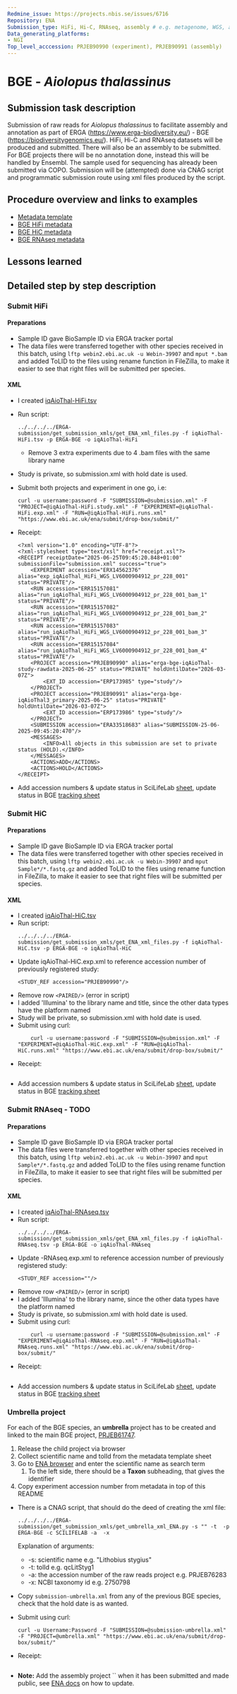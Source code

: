 ```yaml
---
Redmine_issue: https://projects.nbis.se/issues/6716
Repository: ENA
Submission_type: HiFi, Hi-C, RNAseq, assembly # e.g. metagenome, WGS, assembly, - IF RELEVANT
Data_generating_platforms:
- NGI
Top_level_acccession: PRJEB90990 (experiment), PRJEB90991 (assembly)
---
```


# BGE - *Aiolopus thalassinus*

## Submission task description
Submission of raw reads for *Aiolopus thalassinus* to facilitate assembly and annotation as part of ERGA (https://www.erga-biodiversity.eu/) - BGE (https://biodiversitygenomics.eu/). HiFi, Hi-C and RNAseq datasets will be produced and submitted. There will also be an assembly to be submitted. For BGE projects there will be no annotation done, instead this will be handled by Ensembl. The sample used for sequencing has already been submitted via COPO.
Submission will be (attempted) done via CNAG script and programmatic submission route using xml files produced by the script.

## Procedure overview and links to examples

* [Metadata template](./data/BGE-Aiolopus-thalassinus-metadata.xlsx)
* [BGE HiFi metadata](./data/iqAioThal-HiFi.tsv)
* [BGE HiC metadata](./data/iqAioThal-HiC.tsv)
* [BGE RNAseq metadata](./data/iqAioThal-RNAseq.tsv)

## Lessons learned
<!-- What went well? What did not went so well? What would you have done differently? -->

## Detailed step by step description

### Submit HiFi
#### Preparations
* Sample ID gave BioSample ID via ERGA tracker portal
* The data files were transferred together with other species received in this batch, using `lftp webin2.ebi.ac.uk -u Webin-39907` and `mput *.bam` and added ToLID to the files using rename function in FileZilla, to make it easier to see that right files will be submitted per species.
#### XML
* I created [iqAioThal-HiFi.tsv](./data/iqAioThal-HiFi.tsv)
* Run script:
    ```
    ../../../../ERGA-submission/get_submission_xmls/get_ENA_xml_files.py -f iqAioThal-HiFi.tsv -p ERGA-BGE -o iqAioThal-HiFi
    ```
    * Remove 3 extra experiments due to 4 .bam files with the same library name
* Study is private, so submission.xml with hold date is used.

* Submit both projects and experiment in one go, i.e:
    ```
    curl -u username:password -F "SUBMISSION=@submission.xml" -F "PROJECT=@iqAioThal-HiFi.study.xml" -F "EXPERIMENT=@iqAioThal-HiFi.exp.xml" -F "RUN=@iqAioThal-HiFi.runs.xml" "https://www.ebi.ac.uk/ena/submit/drop-box/submit/"
    ```
* Receipt:
    ```
    <?xml version="1.0" encoding="UTF-8"?>
    <?xml-stylesheet type="text/xsl" href="receipt.xsl"?>
    <RECEIPT receiptDate="2025-06-25T09:45:20.848+01:00" submissionFile="submission.xml" success="true">
        <EXPERIMENT accession="ERX14562376" alias="exp_iqAioThal_HiFi_WGS_LV6000904912_pr_228_001" status="PRIVATE"/>
        <RUN accession="ERR15157081" alias="run_iqAioThal_HiFi_WGS_LV6000904912_pr_228_001_bam_1" status="PRIVATE"/>
        <RUN accession="ERR15157082" alias="run_iqAioThal_HiFi_WGS_LV6000904912_pr_228_001_bam_2" status="PRIVATE"/>
        <RUN accession="ERR15157083" alias="run_iqAioThal_HiFi_WGS_LV6000904912_pr_228_001_bam_3" status="PRIVATE"/>
        <RUN accession="ERR15157084" alias="run_iqAioThal_HiFi_WGS_LV6000904912_pr_228_001_bam_4" status="PRIVATE"/>
        <PROJECT accession="PRJEB90990" alias="erga-bge-iqAioThal-study-rawdata-2025-06-25" status="PRIVATE" holdUntilDate="2026-03-07Z">
            <EXT_ID accession="ERP173985" type="study"/>
        </PROJECT>
        <PROJECT accession="PRJEB90991" alias="erga-bge-iqAioThal3_primary-2025-06-25" status="PRIVATE" holdUntilDate="2026-03-07Z">
            <EXT_ID accession="ERP173986" type="study"/>
        </PROJECT>
        <SUBMISSION accession="ERA33518683" alias="SUBMISSION-25-06-2025-09:45:20:470"/>
        <MESSAGES>
            <INFO>All objects in this submission are set to private status (HOLD).</INFO>
        </MESSAGES>
        <ACTIONS>ADD</ACTIONS>
        <ACTIONS>HOLD</ACTIONS>
    </RECEIPT>    
    ```
* Add accession numbers & update status in SciLifeLab [sheet](https://docs.google.com/spreadsheets/d/1mSuL_qGffscer7G1FaiEOdyR68igscJB0CjDNSCNsvg/), update status in BGE [tracking sheet](https://docs.google.com/spreadsheets/d/1IXEyg-XZfwKOtXBHAyJhJIqkmwHhaMn5uXd8GyXHSpY/)

### Submit HiC
#### Preparations
* Sample ID gave BioSample ID via ERGA tracker portal
* The data files were transferred together with other species received in this batch, using `lftp webin2.ebi.ac.uk -u Webin-39907` and `mput Sample*/*.fastq.gz` and added ToLID to the files using rename function in FileZilla, to make it easier to see that right files will be submitted per species.

#### XML
* I created [iqAioThal-HiC.tsv](./data/iqAioThal-HiC.tsv)
* Run script:
    ```
    ../../../../ERGA-submission/get_submission_xmls/get_ENA_xml_files.py -f iqAioThal-HiC.tsv -p ERGA-BGE -o iqAioThal-HiC
    ```
* Update iqAioThal-HiC.exp.xml to reference accession number of previously registered study:
    ```
    <STUDY_REF accession="PRJEB90990"/>
    ```
* Remove row `<PAIRED/>` (error in script)
* I added 'Illumina' to the library name and title, since the other data types have the platform named
* Study will be private, so submission.xml with hold date is used.
* Submit using curl:
    ```
        curl -u username:password -F "SUBMISSION=@submission.xml" -F "EXPERIMENT=@iqAioThal-HiC.exp.xml" -F "RUN=@iqAioThal-HiC.runs.xml" "https://www.ebi.ac.uk/ena/submit/drop-box/submit/"
    ```
* Receipt:
    ```

    ```
* Add accession numbers & update status in SciLifeLab [sheet](https://docs.google.com/spreadsheets/d/1mSuL_qGffscer7G1FaiEOdyR68igscJB0CjDNSCNsvg/), update status in BGE [tracking sheet](https://docs.google.com/spreadsheets/d/1IXEyg-XZfwKOtXBHAyJhJIqkmwHhaMn5uXd8GyXHSpY/)

### Submit RNAseq - **TODO**
#### Preparations
* Sample ID gave BioSample ID via ERGA tracker portal
* The data files were transferred together with other species received in this batch, using `lftp webin2.ebi.ac.uk -u Webin-39907` and `mput Sample*/*.fastq.gz` and added ToLID to the files using rename function in FileZilla, to make it easier to see that right files will be submitted per species.

#### XML
* I created [iqAioThal-RNAseq.tsv](./data/iqAioThal-RNAseq.tsv)
* Run script:
    ```
    ../../../../ERGA-submission/get_submission_xmls/get_ENA_xml_files.py -f iqAioThal-RNAseq.tsv -p ERGA-BGE -o iqAioThal-RNAseq
    ```
* Update -RNAseq.exp.xml to reference accession number of previously registered study:
    ```
    <STUDY_REF accession=""/>
    ```
* Remove row `<PAIRED/>` (error in script)
* I added 'Illumina' to the library name, since the other data types have the platform named
* Study is private, so submission.xml with hold date is used.
* Submit using curl:
    ```
        curl -u username:password -F "SUBMISSION=@submission.xml" -F "EXPERIMENT=@iqAioThal-RNAseq.exp.xml" -F "RUN=@iqAioThal-RNAseq.runs.xml" "https://www.ebi.ac.uk/ena/submit/drop-box/submit/"
    ```
* Receipt:
    ```

    ```
* Add accession numbers & update status in SciLifeLab [sheet](https://docs.google.com/spreadsheets/d/1mSuL_qGffscer7G1FaiEOdyR68igscJB0CjDNSCNsvg/), update status in BGE [tracking sheet](https://docs.google.com/spreadsheets/d/1IXEyg-XZfwKOtXBHAyJhJIqkmwHhaMn5uXd8GyXHSpY/)

### Umbrella project
For each of the BGE species, an **umbrella** project has to be created and linked to the main BGE project, [PRJEB61747](https://www.ebi.ac.uk/ena/browser/view/PRJEB61747).

1. Release the child project via browser
1. Collect scientific name and tolId from the metadata template sheet
1. Go to [ENA browser](https://www.ebi.ac.uk/ena/browser/home) and enter the scientific name as search term
    1. To the left side, there should be a **Taxon** subheading, that gives the identifier
1. Copy experiment accession number from metadata in top of this README
* There is a CNAG script, that should do the deed of creating the xml file:
    ```
    ../../../../ERGA-submission/get_submission_xmls/get_umbrella_xml_ENA.py -s "" -t  -p ERGA-BGE -c SCILIFELAB -a  -x 
    ```
    Explanation of arguments:
    * -s: scientific name e.g. "Lithobius stygius"
    * -t: tolId e.g. qcLitStyg1
    * -a: the accession number of the raw reads project e.g. PRJEB76283
    * -x: NCBI taxonomy id e.g. 2750798

* Copy `submission-umbrella.xml` from any of the previous BGE species, check that the hold date is as wanted.
* Submit using curl:
    ```
    curl -u Username:Password -F "SUBMISSION=@submission-umbrella.xml" -F "PROJECT=@umbrella.xml" "https://www.ebi.ac.uk/ena/submit/drop-box/submit/"
    ```
* Receipt:
    ```
    
    ```
* **Note:** Add the assembly project `` when it has been submitted and made public, see [ENA docs](https://ena-docs.readthedocs.io/en/latest/faq/umbrella.html#adding-children-to-an-umbrella) on how to update.
